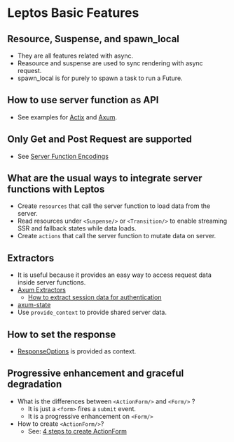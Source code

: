 # Leptos Basic Features

## Resource, Suspense, and spawn_local 
- They are all features related with async.
- Reasource and suspense are used to sync rendering with async request.
- spawn_local is for purely to spawn a task to run a Future.


## How to use server function as API 
- See examples for [Actix](https://github.com/leptos-rs/leptos/blob/main/examples/todo_app_sqlite/src/main.rs#L44) and [Axum](https://github.com/leptos-rs/leptos/blob/598523cd9d0d775b017cb721e41ebae9349f01e2/examples/todo_app_sqlite_axum/src/main.rs#L51).

## Only Get and Post Request are supported 
- See [Server Function Encodings](https://book.leptos.dev/server/25_server_functions.html#server-function-encodings)

## What are the usual ways to integrate server functions with Leptos 
- Create `resources` that call the server function to load data from the server.
- Read resources under `<Suspense/>` or `<Transition/>` to enable streaming SSR and fallback states while data loads.
- Create `actions` that call the server function to mutate data on server.

## Extractors
- It is useful because it provides an easy way to access request data inside server functions.
- [Axum Extractors](https://book.leptos.dev/server/26_extractors.html#axum-extractors)
  - [How to extract session data for authentication](https://github.com/leptos-rs/leptos/blob/19ea6fae6aec2a493d79cc86612622d219e6eebb/examples/session_auth_axum/src/main.rs#L24-L44)
- [axum-state](https://book.leptos.dev/server/26_extractors.html#axum-state)
- Use `provide_context` to provide shared server data.

## How to set the response
- [ResponseOptions](https://book.leptos.dev/server/27_response.html#responseoptions) is provided as context.

## Progressive enhancement and graceful degradation

- What is the differences between `<ActionForm/>` and `<Form/>` ?
  - It is just a `<form>` fires a `submit` event.
  - It is a progressive enhancement on `<Form/>`
- How to create `<ActionForm/>`? 
  - See: [4 steps to create ActionForm](https://book.leptos.dev/progressive_enhancement/action_form.html#actionform)
